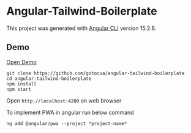 # Angular-Tailwind-Boilerplate

This project was generated with [Angular CLI](https://github.com/angular/angular-cli) version 15.2.6.

## Demo

[Open Demo](https://gotocva.github.io/angular-tailwind-boilerplate/build/#)

```
git clone https://github.com/gotocva/angular-tailwind-boilerplate
cd angular-tailwind-boilerplate
npm install
npm start
```

Open ```http://localhost:4200``` on web browser


To implement PWA in angular run below command 

```
ng add @angular/pwa --project *project-name*
```